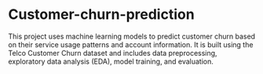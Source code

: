 # Customer-churn-prediction
This project uses machine learning models to predict customer churn based on their service usage patterns and account information. It is built using the Telco Customer Churn dataset and includes data preprocessing, exploratory data analysis (EDA), model training, and evaluation.
